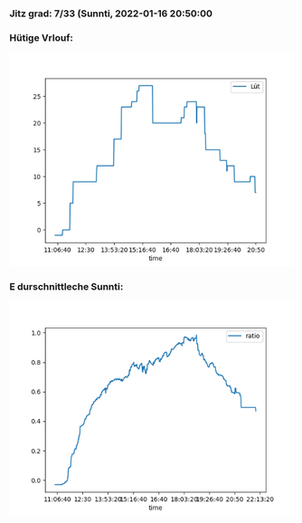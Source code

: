 ### Jitz grad: 7/33 (Sunnti, 2022-01-16 20:50:00

### Hütige Vrlouf:
![Graph](Today.png)

### E durschnittleche Sunnti:
![Graph](Sunnti.png)